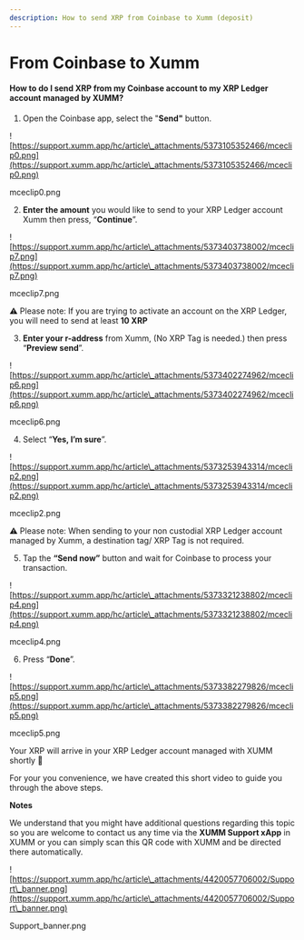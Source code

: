 ```yaml
---
description: How to send XRP from Coinbase to Xumm (deposit)
---
```


# From Coinbase to Xumm

#### **How to do I send XRP from my Coinbase account to my XRP Ledger account managed by XUMM?**

1. Open the Coinbase app, select the "**Send"** button.

![https://support.xumm.app/hc/article\_attachments/5373105352466/mceclip0.png](https://support.xumm.app/hc/article\_attachments/5373105352466/mceclip0.png)

mceclip0.png

2. **Enter the amount** you would like to send to your XRP Ledger account Xumm then press, “**Continue**”.

![https://support.xumm.app/hc/article\_attachments/5373403738002/mceclip7.png](https://support.xumm.app/hc/article\_attachments/5373403738002/mceclip7.png)

mceclip7.png

⚠️ Please note: If you are trying to activate an account on the XRP Ledger, you will need to send at least **10 XRP**

3. **Enter your r-address** from Xumm, (No XRP Tag is needed.) then press “**Preview send**”.

![https://support.xumm.app/hc/article\_attachments/5373402274962/mceclip6.png](https://support.xumm.app/hc/article\_attachments/5373402274962/mceclip6.png)

mceclip6.png

4. Select “**Yes, I’m sure**”.

![https://support.xumm.app/hc/article\_attachments/5373253943314/mceclip2.png](https://support.xumm.app/hc/article\_attachments/5373253943314/mceclip2.png)

mceclip2.png

⚠️ Please note: When sending to your non custodial XRP Ledger account managed by Xumm, a destination tag/ XRP Tag is not required.

5. Tap the **“Send now”** button and wait for Coinbase to process your transaction.

![https://support.xumm.app/hc/article\_attachments/5373321238802/mceclip4.png](https://support.xumm.app/hc/article\_attachments/5373321238802/mceclip4.png)

mceclip4.png

6. Press “**Done**”.

![https://support.xumm.app/hc/article\_attachments/5373382279826/mceclip5.png](https://support.xumm.app/hc/article\_attachments/5373382279826/mceclip5.png)

mceclip5.png

Your XRP will arrive in your XRP Ledger account managed with XUMM shortly 🎉

For your you convenience, we have created this short video to guide you through the above steps.

**Notes**

We understand that you might have additional questions regarding this topic so you are welcome to contact us any time via the **XUMM Support xApp** in XUMM or you can simply scan this QR code with XUMM and be directed there automatically.

![https://support.xumm.app/hc/article\_attachments/4420057706002/Support\_banner.png](https://support.xumm.app/hc/article\_attachments/4420057706002/Support\_banner.png)

Support\_banner.png
